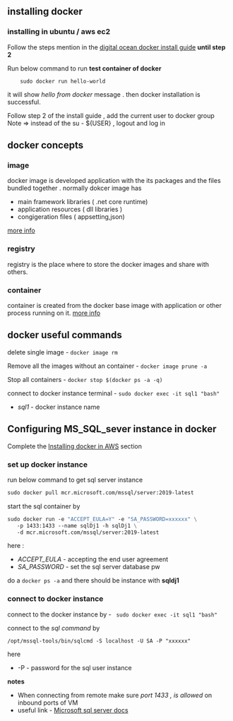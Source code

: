 ## installing docker 

### installing in ubuntu / aws ec2
Follow the steps mention in the [digital ocean docker install guide](https://www.digitalocean.com/community/tutorials/how-to-install-and-use-docker-on-ubuntu-18-04) **until step 2**

Run below command to run **test container of docker**

```
    sudo docker run hello-world
```

it will show *hello from docker* message . then docker installation is successful.

Follow step 2  of the install guide , add the current user to docker group 
Note => instead of the su - ${USER} ,  logout and log in 


## docker concepts 


### image 


docker image is developed application with the its packages and the files bundled together . normally dokcer image has 

 - main framework libraries ( .net core runtime)
 - application resources ( dll libraries )
 - congigeration files ( appsetting,json)

[more info ](https://docs.docker.com/engine/reference/commandline/images/)

### registry 

registry is the place where to store the docker images and share with others.

### container 

container is created from the docker base image with application or other process running on it. [more info](https://www.docker.com/resources/what-container/#:~:text=A%20Docker%20container%20image%20is,tools%2C%20system%20libraries%20and%20settings.)


## docker useful commands 

delete single image -   ```docker image rm```

Remove all the images without an container - ```docker image prune -a```

Stop all containers - ```docker stop $(docker ps -a -q)```

connect to docker instance terminal - ```sudo docker exec -it sql1 "bash"``` 

- *sql1* - docker instance name 



## Configuring MS_SQL_sever instance in docker
Complete the [Installing docker in AWS](#installing-in-ubuntu-/-aws-ec2) section

### set up docker instance 
run below command to get sql server instance 

```dockerfile
sudo docker pull mcr.microsoft.com/mssql/server:2019-latest
```

start the sql container by 

```dockerfile
sudo docker run -e "ACCEPT_EULA=Y" -e "SA_PASSWORD=xxxxxx" \
   -p 1433:1433 --name sqlDj1 -h sqlDj1 \
   -d mcr.microsoft.com/mssql/server:2019-latest
```

here :
- *ACCEPT_EULA* - accepting the end user agreement 
- *SA_PASSWORD* - set the sql server database pw 

do a  ```docker ps -a``` and there should be instance with **sqldj1**

### connect to docker instance 

connect to the docker instance by  - ```  sudo docker exec -it sql1 "bash" ```

connect to the *sql command* by 

``` 
/opt/mssql-tools/bin/sqlcmd -S localhost -U SA -P "xxxxxx"
```

here 
 - -P -  password for the sql user instance 

 **notes**  

- When connecting from remote make sure *port 1433 , is allowed* on inbound ports of VM
- useful link - [Microsoft sql server docs](https://docs.microsoft.com/en-us/sql/linux/quickstart-install-connect-docker?view=sql-server-ver15&pivots=cs1-bash)

